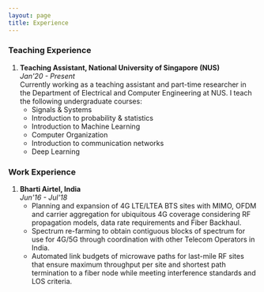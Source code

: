 ```yaml
---
layout: page
title: Experience
---
```



### Teaching Experience

1. **Teaching Assistant, National University of Singapore (NUS)**  
    *Jan'20 - Present*  
    Currently working as a teaching assistant and part-time researcher in the Department of Electrical and Computer Engineering at NUS. 
    I teach the following undergraduate courses:
    - Signals & Systems
    - Introduction to probability & statistics
    - Introduction to Machine Learning
    - Computer Organization
    - Introduction to communication networks
    - Deep Learning

### Work Experience  

1. **Bharti Airtel, India**   
    *Jun'16 - Jul'18*  
    - Planning and expansion of 4G LTE/LTEA BTS sites with MIMO, OFDM and carrier aggregation for ubiquitous 4G coverage considering RF propagation models, data rate requirements and Fiber Backhaul.
    - Spectrum re-farming to obtain contiguous blocks of spectrum for use for 4G/5G through coordination with other Telecom Operators in India.
    - Automated link budgets of microwave paths for last-mile RF sites that ensure maximum throughput per site and shortest path termination to a fiber node while meeting interference standards and LOS criteria.
    
